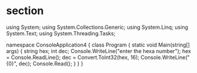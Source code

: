 # section
using System;
using System.Collections.Generic;
using System.Linq;
using System.Text;
using System.Threading.Tasks;

namespace ConsoleApplication4
{
    class Program
    {
        static void Main(string[] args)
        {
            string hex;
            int dec;
            Console.WriteLine("enter the hexa number");
            hex = Console.ReadLine();
            dec = Convert.ToInt32(hex, 16);
            Console.WriteLine("{0}", dec);
            Console.Read();
        }
    }
}

